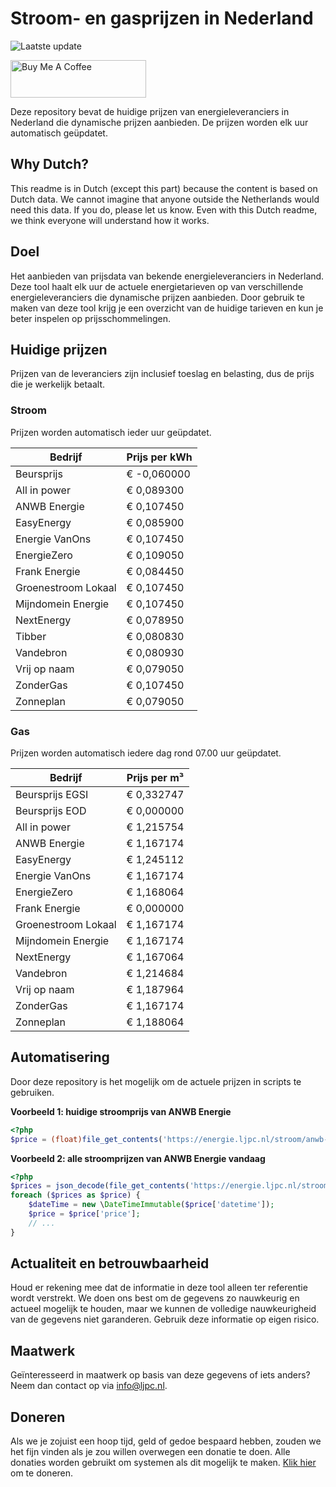# Stroom- en gasprijzen in Nederland

![Laatste update](https://img.shields.io/badge/laatste%20update-2024--06--02%2013%3A00%20CET-brightgreen)

<a href="https://www.buymeacoffee.com/Lars-" target="_blank"><img src="https://cdn.buymeacoffee.com/buttons/v2/default-orange.png" alt="Buy Me A Coffee" height="60" style="height: 60px !important;width: 217px !important;" ></a>

Deze repository bevat de huidige prijzen van energieleveranciers in Nederland die dynamische prijzen aanbieden. De prijzen worden elk uur automatisch geüpdatet.

## Why Dutch?

This readme is in Dutch (except this part) because the content is based on Dutch data. We cannot imagine that anyone outside the Netherlands would need this data. If you do, please let us know. Even with this Dutch readme, we think
everyone will understand how it works.

## Doel

Het aanbieden van prijsdata van bekende energieleveranciers in Nederland. Deze tool haalt elk uur de actuele energietarieven op van verschillende energieleveranciers die dynamische prijzen aanbieden. Door gebruik te maken van deze tool
krijg je een overzicht van de huidige tarieven en kun je beter inspelen op prijsschommelingen.

## Huidige prijzen

Prijzen van de leveranciers zijn inclusief toeslag en belasting, dus de prijs die je werkelijk betaalt.

### Stroom

Prijzen worden automatisch ieder uur geüpdatet.

 Bedrijf | Prijs per kWh 
---------|---------------
Beursprijs | € -0,060000
All in power | € 0,089300
ANWB Energie | € 0,107450
EasyEnergy | € 0,085900
Energie VanOns | € 0,107450
EnergieZero | € 0,109050
Frank Energie | € 0,084450
Groenestroom Lokaal | € 0,107450
Mijndomein Energie | € 0,107450
NextEnergy | € 0,078950
Tibber | € 0,080830
Vandebron | € 0,080930
Vrij op naam | € 0,079050
ZonderGas | € 0,107450
Zonneplan | € 0,079050


### Gas

Prijzen worden automatisch iedere dag rond 07.00 uur geüpdatet.

 Bedrijf | Prijs per m³ 
---------|--------------
Beursprijs EGSI | € 0,332747
Beursprijs EOD | € 0,000000
All in power | € 1,215754
ANWB Energie | € 1,167174
EasyEnergy | € 1,245112
Energie VanOns | € 1,167174
EnergieZero | € 1,168064
Frank Energie | € 0,000000
Groenestroom Lokaal | € 1,167174
Mijndomein Energie | € 1,167174
NextEnergy | € 1,167064
Vandebron | € 1,214684
Vrij op naam | € 1,187964
ZonderGas | € 1,167174
Zonneplan | € 1,188064


## Automatisering

Door deze repository is het mogelijk om de actuele prijzen in scripts te gebruiken.

**Voorbeeld 1: huidige stroomprijs van ANWB Energie**

```php
<?php
$price = (float)file_get_contents('https://energie.ljpc.nl/stroom/anwb-energie-nu.txt');

```

**Voorbeeld 2: alle stroomprijzen van ANWB Energie vandaag**

```php
<?php
$prices = json_decode(file_get_contents('https://energie.ljpc.nl/stroom/all-in-power-vandaag.json'),true);
foreach ($prices as $price) {
    $dateTime = new \DateTimeImmutable($price['datetime']);
    $price = $price['price'];
    // ...
}
```

## Actualiteit en betrouwbaarheid

Houd er rekening mee dat de informatie in deze tool alleen ter referentie wordt verstrekt. We doen ons best om de gegevens zo nauwkeurig en actueel mogelijk te houden, maar we kunnen de volledige nauwkeurigheid van de gegevens niet
garanderen. Gebruik deze informatie op eigen risico.

## Maatwerk

Geïnteresseerd in maatwerk op basis van deze gegevens of iets anders? Neem dan contact op
via [info@ljpc.nl](mailto:info@ljpc.nl?subject=Energie%20prijzen).

## Doneren

Als we je zojuist een hoop tijd, geld of gedoe bespaard hebben, zouden we het fijn vinden als je zou willen overwegen een
donatie te doen. Alle donaties worden gebruikt om systemen als dit mogelijk te
maken. [Klik hier](https://www.buymeacoffee.com/Lars-) om te doneren.
